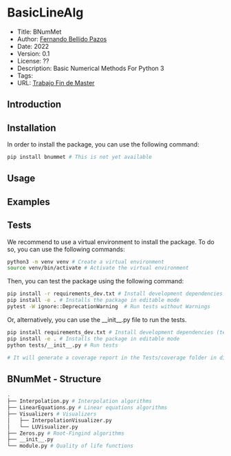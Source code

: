# BasicLineAlg
- Title: BNumMet
- Author: [Fernando Bellido Pazos](fbellidopazos@gmail.com)
- Date: 2022
- Version: 0.1
- License: ??
- Description: Basic Numerical Methods For Python 3
- Tags: 
- URL: [Trabajo Fin de Master](https://github.com/fbellidopazos/Trabajo-Fin-Master)

## Introduction

## Installation
In order to install the package, you can use the following command:

```bash
pip install bnummet # This is not yet available
```


## Usage



## Examples


## Tests
We recommend to use a virtual environment to install the package. To do so, you can use the following commands:

```bash
python3 -m venv venv # Create a virtual environment
source venv/bin/activate # Activate the virtual environment
```

Then, you can test the package using the following command:


```bash
pip install -r requirements_dev.txt # Install development dependencies (test libraries)
pip install -e . # Installs the package in editable mode
pytest -W ignore::DeprecationWarning  # Run tests without Warnings
```
Or, alternatively, you can use the \_\_init\_\_.py file to run the tests.

```bash
pip install requirements_dev.txt # Install development dependencies (test libraries)
pip install -e . # Installs the package in editable mode
python tests/__init__.py # Run tests

# It will generate a coverage report in the Tests/coverage folder in different formats (html, xml, lcov).
```

## BNumMet - Structure
```bash
.
├── Interpolation.py # Interpolation algorithms
├── LinearEquations.py # Linear equations algorithms
├── Visualizers # Visualizers
│   ├── InterpolationVisualizer.py
│   └── LUVisualizer.py
├── Zeros.py # Root-Fingind algorithms
├── __init__.py
└── module.py # Quality of life functions
```

 

